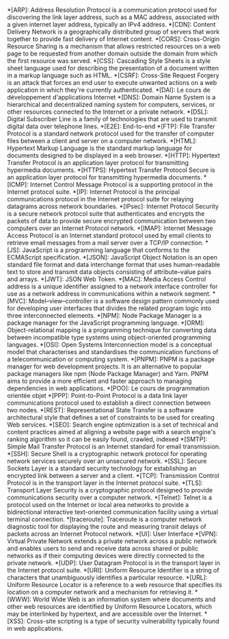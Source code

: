 *[ARP]: Address Resolution Protocol is a communication protocol used for discovering the link layer address, such as a MAC address, associated with a given internet layer address, typically an IPv4 address.
*[CDN]: Content Delivery Network is a geographically distributed group of servers that work together to provide fast delivery of Internet content.
*[CORS]: Cross-Origin Resource Sharing is a mechanism that allows restricted resources on a web page to be requested from another domain outside the domain from which the first resource was served.
*[CSS]: Cascading Style Sheets is a style sheet language used for describing the presentation of a document written in a markup language such as HTML.
*[CSRF]: Cross-Site Request Forgery is an attack that forces an end user to execute unwanted actions on a web application in which they're currently authenticated.
*[DAI]: Le cours de développement d'applications Internet
*[DNS]: Domain Name System is a hierarchical and decentralized naming system for computers, services, or other resources connected to the Internet or a private network.
*[DSL]: Digital Subscriber Line is a family of technologies that are used to transmit digital data over telephone lines.
*[E2E]: End-to-end
*[FTP]: File Transfer Protocol is a standard network protocol used for the transfer of computer files between a client and server on a computer network.
*[HTML]: Hypertext Markup Language is the standard markup language for documents designed to be displayed in a web browser.
*[HTTP]: Hypertext Transfer Protocol is an application layer protocol for transmitting hypermedia documents.
*[HTTPS]: Hypertext Transfer Protocol Secure is an application layer protocol for transmitting hypermedia documents.
*[ICMP]: Internet Control Message Protocol is a supporting protocol in the Internet protocol suite.
*[IP]: Internet Protocol is the principal communications protocol in the Internet protocol suite for relaying datagrams across network boundaries.
*[IPsec]: Internet Protocol Security is a secure network protocol suite that authenticates and encrypts the packets of data to provide secure encrypted communication between two computers over an Internet Protocol network.
*[IMAP]: Internet Message Access Protocol is an Internet standard protocol used by email clients to retrieve email messages from a mail server over a TCP/IP connection.
*[JS]: JavaScript is a programming language that conforms to the ECMAScript specification.
*[JSON]: JavaScript Object Notation is an open standard file format and data interchange format that uses human-readable text to store and transmit data objects consisting of attribute–value pairs and arrays.
*[JWT]: JSON Web Token.
*[MAC]: Media Access Control address is a unique identifier assigned to a network interface controller for use as a network address in communications within a network segment.
*[MVC]: Model–view–controller is a software design pattern commonly used for developing user interfaces that divides the related program logic into three interconnected elements.
*[NPM]: Node Package Manager is a package manager for the JavaScript programming language.
*[ORM]: Object-relational mapping is a programming technique for converting data between incompatible type systems using object-oriented programming languages.
*[OSI]: Open Systems Interconnection model is a conceptual model that characterises and standardises the communication functions of a telecommunication or computing system.
*[PNPM]: PNPM is a package manager for web development projects. It is an alternative to popular package managers like npm (Node Package Manager) and Yarn. PNPM aims to provide a more efficient and faster approach to managing dependencies in web applications.
*[POO]: Le cours de programmation orientée objet
*[PPP]: Point-to-Point Protocol is a data link layer communications protocol used to establish a direct connection between two nodes.
*[REST]: Representational State Transfer is a software architectural style that defines a set of constraints to be used for creating Web services.
*[SEO]: Search engine optimization is a set of technical and content practices aimed at aligning a website page with a search engine's ranking algorithm so it can be easily found, crawled, indexed
*[SMTP]: Simple Mail Transfer Protocol is an Internet standard for email transmission.
*[SSH]: Secure Shell is a cryptographic network protocol for operating network services securely over an unsecured network.
*[SSL]: Secure Sockets Layer is a standard security technology for establishing an encrypted link between a server and a client.
*[TCP]: Transmission Control Protocol is in the transport layer in the Internet protocol suite.
*[TLS]: Transport Layer Security is a cryptographic protocol designed to provide communications security over a computer network.
*[Telnet]: Telnet is a protocol used on the Internet or local area networks to provide a bidirectional interactive text-oriented communication facility using a virtual terminal connection.
*[traceroute]: Traceroute is a computer network diagnostic tool for displaying the route and measuring transit delays of packets across an Internet Protocol network.
*[UI]: User Interface
*[VPN]: Virtual Private Network extends a private network across a public network and enables users to send and receive data across shared or public networks as if their computing devices were directly connected to the private network.
*[UDP]: User Datagram Protocol is in the transport layer in the Internet protocol suite.
*[URI]: Uniform Resource Identifier is a string of characters that unambiguously identifies a particular resource.
*[URL]: Uniform Resource Locator is a reference to a web resource that specifies its location on a computer network and a mechanism for retrieving it.
*[WWW]: World Wide Web is an information system where documents and other web resources are identified by Uniform Resource Locators, which may be interlinked by hypertext, and are accessible over the Internet.
*[XSS]: Cross-site scripting is a type of security vulnerability typically found in web applications.
